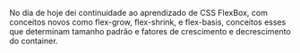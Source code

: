 No dia de hoje dei continuidade ao aprendizado de CSS FlexBox, com conceitos novos como flex-grow, flex-shrink, e flex-basis, conceitos esses que determinam tamanho padrão e fatores de crescimento e decrescimento do container.